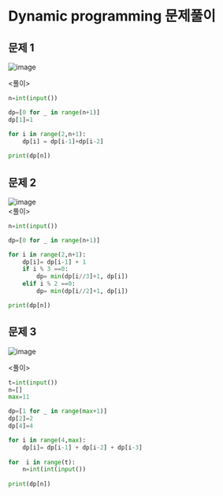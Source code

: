 # Dynamic programming 문제풀이
## 문제 1
![image](https://user-images.githubusercontent.com/91041488/142754210-f6dd4fc4-487e-45ba-9f0e-045c4aa9c12d.png)  

<풀이>
```python
n=int(input())

dp=[0 for _ in range(n+1)]
dp[1]=1

for i in range(2,n+1):
    dp[i] = dp[i-1]+dp[i-2]
    
print(dp[n])
```

## 문제 2 
![image](https://user-images.githubusercontent.com/91041488/142754378-483dc985-9d23-4d2c-8f36-a0bf4082a9d3.png)    
<풀이>  
```python
n=int(input())

dp=[0 for _ in range(n+1)]

for i in range(2,n+1):
    dp[i]= dp[i-1] + 1
    if i % 3 ==0:
        dp= min(dp[i//3]+1, dp[i])
    elif i % 2 ==0:
        dp= min(dp[i//2]+1, dp[i])

print(dp[n])
```

## 문제 3  
![image](https://user-images.githubusercontent.com/91041488/142754730-7440bed2-e108-46bd-9bb0-467a8dab7d40.png)  

<풀이>  
```python
t=int(input())
n=[]
max=11

dp=[1 for _ in range(max+1)]
dp[2]=2
dp[4]=4

for i in range(4,max):
    dp[i]= dp[i-1] + dp[i-2] + dp[i-3]
    
for  i in range(t):
    n=int(int(input())
    
print(dp[n])
```
